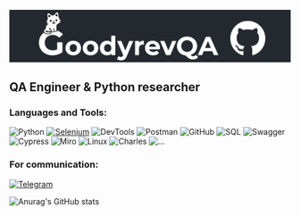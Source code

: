 [![Header](https://github.com/GoodyrevQA/GoodyrevQA/blob/main/assets/logo.png)](https://goodyrevqa.github.io/)

## QA Engineer & Python researcher

### Languages and Tools:
![Python](https://img.shields.io/badge/-Python-24292f??style=for-the-badge&logo=Python&logoColor=47c5fb)
[![Selenium](https://img.shields.io/badge/-Selenium-24292f??style=for-the-badge&logo=Selenium&logoColor=00bf0d)](https://github.com/GoodyrevQA/python_selenium)
![DevTools](https://img.shields.io/badge/-DevTools-24292f??style=for-the-badge&logo=googlechrome&logoColor=ff0000)
![Postman](https://img.shields.io/badge/-Postman-24292f??style=for-the-badge&logo=Postman&logoColor=ff6c36)
![GitHub](https://img.shields.io/badge/-GitHub-24292f??style=for-the-badge&logo=GitHub&logoColor=ffffff)
![SQL](https://img.shields.io/badge/-SQL-24292f??style=for-the-badge&logo=mysql&logoColor=ffffff)
![Swagger](https://img.shields.io/badge/-Swagger-24292f??style=for-the-badge&logo=Swagger&logoColor=0cff00)
![Cypress](https://img.shields.io/badge/-Cypress-24292f??style=for-the-badge&logo=Cypress&logoColor=d2d2d2)
![Miro](https://img.shields.io/badge/-Miro-24292f??style=for-the-badge&logo=Miro&logoColor=ff6c36)
![Linux](https://img.shields.io/badge/-linux-24292f??style=for-the-badge&logo=linux&logoColor=fff600)
![Charles](https://img.shields.io/badge/-Charles-24292f??style=for-the-badge&logo=Charles&logoColor=ffffff)
![...](https://img.shields.io/badge/-...-24292f??style=for-the-badge&logo=...&logoColor=ffffff)

### For communication:
[![Telegram](https://img.shields.io/badge/-Telegram-24292f??style=for-the-badge&logo=Telegram&logoColor=47c5fb)](https://t.me/Goodyrev)

![Anurag's GitHub stats](https://github-readme-stats.vercel.app/api?username=GoodyrevQA&hide=issues,contribs&show_icons=true&theme=codeSTACKr)